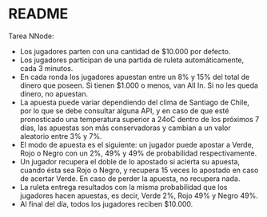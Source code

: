 # README

Tarea NNode:

* Los jugadores parten con una cantidad de $10.000 por defecto.
* Los jugadores participan de una partida de ruleta automáticamente, cada 3 minutos.
* En cada ronda los jugadores apuestan entre un 8% y 15% del total de dinero que poseen. Si
tienen $1.000 o menos, van All In. Si no les queda dinero, no apuestan.
* La apuesta puede variar dependiendo del clima de Santiago de Chile, por lo que se debe
consultar alguna API, y en caso de que esté pronosticado una temperatura superior a 24oC
dentro de los próximos 7 días, las apuestas son más conservadoras y cambian a un valor
aleatorio entre 3% y 7%.
* El modo de apuesta es el siguiente: un jugador puede apostar a Verde, Rojo o Negro con un
2%, 49% y 49% de probabilidad respectivamente.
* Un jugador recupera el doble de lo apostado si acierta su apuesta, cuando ésta sea Rojo o
Negro, y recupera 15 veces lo apostado en caso de acertar Verde. En caso de perder la
apuesta, no recupera nada.
* La ruleta entrega resultados con la misma probabilidad que los jugadores hacen apuestas, es
decir, Verde 2%, Rojo 49% y Negro 49%.
* Al final del día, todos los jugadores reciben $10.000.

